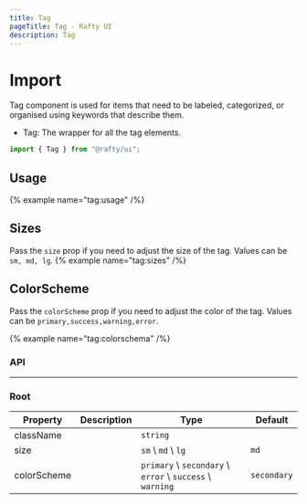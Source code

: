 ```yaml
---
title: Tag
pageTitle: Tag - Rafty UI
description: Tag
---
```


# Import

Tag component is used for items that need to be labeled, categorized, or organised using keywords that describe them.

- Tag: The wrapper for all the tag elements.

```jsx
import { Tag } from "@rafty/ui";
```

## Usage

{% example name="tag:usage" /%}

## Sizes

Pass the `size` prop if you need to adjust the size of the tag. Values can be `sm, md, lg`.
{% example name="tag:sizes" /%}

## ColorScheme

Pass the `colorScheme` prop if you need to adjust the color of the tag. Values can be `primary,success,warning,error`.

{% example name="tag:colorschema" /%}

### API

---

### Root

| Property    | Description | Type                                                      | Default     |
| ----------- | ----------- | --------------------------------------------------------- | ----------- |
| className   |             | `string`                                                  |             |
| size        |             | `sm` \ `md` \ `lg`                                        | `md`        |
| colorScheme |             | `primary` \ `secondary` \ `error` \ `success` \ `warning` | `secondary` |
